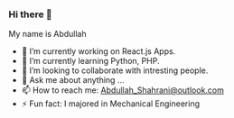 ### Hi there 👋
My name is Abdullah

<!--
**AbdullahShahrani/AbdullahShahrani** is a ✨ _special_ ✨ repository because its `README.md` (this file) appears on your GitHub profile.

Here are some ideas to get you started:
-->

- 🔭 I’m currently working on React.js Apps.
- 🌱 I’m currently learning Python, PHP.
- 👯 I’m looking to collaborate with intresting people.
- 💬 Ask me about anything ...
- 📫 How to reach me: Abdullah_Shahrani@outlook.com
- ⚡ Fun fact: I majored in Mechanical Engineering
